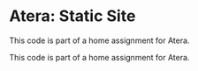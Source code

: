 # Atera: Static Site
 This code is part of a home assignment for Atera.

This code is part of a home assignment for Atera.